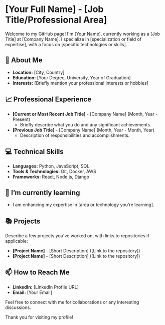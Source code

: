# [Your Full Name] - [Job Title/Professional Area]

Welcome to my GitHub page! I'm [Your Name], currently working as a [Job Title] at [Company Name]. I specialize in [specialization or field of expertise], with a focus on [specific technologies or skills].

## 👤 About Me

- **Location:** [City, Country]
- **Education:** [Your Degree, University, Year of Graduation]
- **Interests:** [Briefly mention your professional interests or hobbies]

## 📈 Professional Experience

- **[Current or Most Recent Job Title]** - [Company Name] (Month, Year - Present)
  - Briefly describe what you do and any significant achievements.
- **[Previous Job Title]** - [Company Name] (Month, Year - Month, Year)
  - Description of responsibilities and accomplishments.

## 💻 Technical Skills

- **Languages:** Python, JavaScript, SQL
- **Tools & Technologies:** Git, Docker, AWS
- **Frameworks:** React, Node.js, Django

## 🌱 I’m currently learning

- I am enhancing my expertise in [area or technology you're learning].

## 📚 Projects

Describe a few projects you've worked on, with links to repositories if applicable:
- **[Project Name]** - [Short Description] ([Link to the repository])
- **[Project Name]** - [Short Description] ([Link to the repository])

## 📫 How to Reach Me

- **LinkedIn:** [LinkedIn Profile URL]
- **Email:** [Your Email]

Feel free to connect with me for collaborations or any interesting discussions.

Thank you for visiting my profile!

